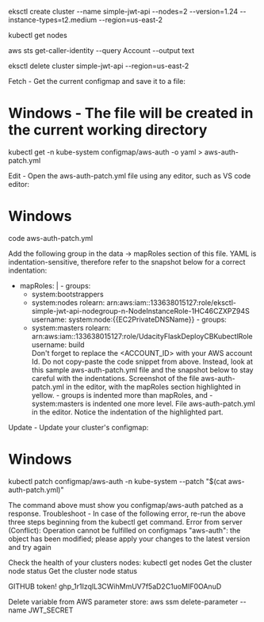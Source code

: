 eksctl create cluster --name simple-jwt-api --nodes=2 --version=1.24 --instance-types=t2.medium --region=us-east-2

kubectl get nodes

aws sts get-caller-identity --query Account --output text

eksctl delete cluster simple-jwt-api  --region=us-east-2

Fetch - Get the current configmap and save it to a file:
# Windows - The file will be created in the current working directory
kubectl get -n kube-system configmap/aws-auth -o yaml > aws-auth-patch.yml

Edit - Open the aws-auth-patch.yml file using any editor, such as VS code editor:
# Windows
code aws-auth-patch.yml

Add the following group in the data → mapRoles section of this file. YAML is indentation-sensitive, therefore refer to the snapshot below for a correct indentation:
 -   mapRoles: |
    - groups:
      - system:bootstrappers
      - system:nodes
      rolearn: arn:aws:iam::133638015127:role/eksctl-simple-jwt-api-nodegroup-n-NodeInstanceRole-1HC46CZXPZ94S
      username: system:node:{{EC2PrivateDNSName}}
    - groups:
      - system:masters
      rolearn: arn:aws:iam::133638015127:role/UdacityFlaskDeployCBKubectlRole
      username: build      
Don't forget to replace the <ACCOUNT_ID> with your AWS account Id. Do not copy-paste the code snippet from above. Instead, look at this sample aws-auth-patch.yml file and the snapshot below to stay careful with the indentations.
Screenshot of the file aws-auth-patch.yml in the editor, with the mapRoles section highlighted in yellow. - groups is indented more than mapRoles, and - system:masters is indented one more level.
File aws-auth-patch.yml in the editor. Notice the indentation of the highlighted part.

Update - Update your cluster's configmap:
# Windows
kubectl patch configmap/aws-auth -n kube-system --patch "$(cat aws-auth-patch.yml)"

The command above must show you configmap/aws-auth patched as a response.
Troubleshoot - In case of the following error, re-run the above three steps beginning from the kubectl get command.
Error from server (Conflict): Operation cannot be fulfilled on configmaps "aws-auth": the object has been modified; please apply your changes to the latest version and try again

Check the health of your clusters nodes:
kubectl get nodes
Get the cluster node status
Get the cluster node status


GITHUB token! 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

Delete variable from AWS parameter store:
aws ssm delete-parameter --name JWT_SECRET